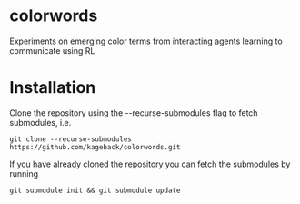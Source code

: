 # colorwords
Experiments on emerging color terms from interacting agents learning to communicate using RL

# Installation
Clone the repository using the --recurse-submodules flag to fetch submodules, i.e.
```
git clone --recurse-submodules https://github.com/kageback/colorwords.git
```
If you have already cloned the repository you can fetch the submodules by running 
```
git submodule init && git submodule update
```
